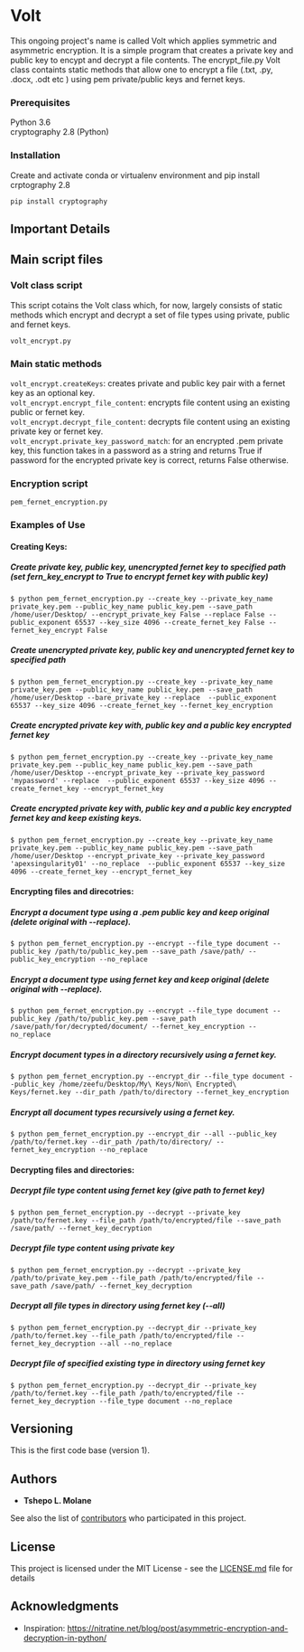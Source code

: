 # Volt 

This ongoing project's name is called Volt which applies symmetric and asymmetric encryption. It is a simple program that creates a private key and public key to encypt and decrypt a file contents. The encrypt_file.py Volt class containts static methods that allow one to encrypt a file (.txt, .py, .docx, .odt etc ) using pem private/public keys and fernet keys.  

### Prerequisites

Python 3.6  
cryptography 2.8 (Python)

### Installation
Create and activate conda or virtualenv environment and pip install crptography 2.8

```
pip install cryptography
```
## Important Details

## Main script files
### Volt class script
This script cotains the Volt class which, for now, largely consists of static methods which encrypt and decrypt a set of file types using private, public and fernet keys. 
```
volt_encrypt.py
```

### Main static methods
```volt_encrypt.createKeys```: creates private and public key pair with a fernet key as an optional key.  
```volt_encrypt.encrypt_file_content```: encrypts file content using an existing public or fernet key.   
```volt_encrypt.decrypt_file_content```: decrypts file content using an existing private key or fernet key.   
```volt_encrypt.private_key_password_match```: for an encrypted .pem private key, this function takes in a password as a string and returns True if password for the encrypted private key is correct, returns False otherwise.

### Encryption script
```
pem_fernet_encryption.py
```
### Examples of Use
#### Creating Keys:

##### Create private key, public key, unencrypted fernet key to specified path (set fern_key_encrypt to True to encrypt fernet key with public key)
```$ python pem_fernet_encryption.py --create_key --private_key_name private_key.pem --public_key_name public_key.pem --save_path /home/user/Desktop/ --encrypt_private_key False --replace False --public_exponent 65537 --key_size 4096 --create_fernet_key False --fernet_key_encrypt False ```

##### Create unencrypted private key, public key and unencrypted fernet key to specified path
```$ python pem_fernet_encryption.py --create_key --private_key_name private_key.pem --public_key_name public_key.pem --save_path /home/user/Desktop --bare_private_key --replace  --public_exponent 65537 --key_size 4096 --create_fernet_key --fernet_key_encryption ```

##### Create encrypted private key with, public key and a public key encrypted fernet key
```$ python pem_fernet_encryption.py --create_key --private_key_name private_key.pem --public_key_name public_key.pem --save_path /home/user/Desktop --encrypt_private_key --private_key_password 'mypassword' --replace  --public_exponent 65537 --key_size 4096 --create_fernet_key --encrypt_fernet_key ```

##### Create encrypted private key with, public key and a public key encrypted fernet key and keep existing keys.
``` $ python pem_fernet_encryption.py --create_key --private_key_name private_key.pem --public_key_name public_key.pem --save_path /home/user/Desktop --encrypt_private_key --private_key_password 'apexsingularity01' --no_replace  --public_exponent 65537 --key_size 4096 --create_fernet_key --encrypt_fernet_key ```
#### Encrypting files and direcotries:

##### Encrypt a document type using a .pem public key and keep original (delete original with --replace).
```$ python pem_fernet_encryption.py --encrypt --file_type document --public_key /path/to/public_key.pem --save_path /save/path/ --public_key_encryption --no_replace ```

##### Encrypt a document type using fernet key and keep original (delete original with --replace).
```$ python pem_fernet_encryption.py --encrypt --file_type document --public_key /path/to/public_key.pem --save_path /save/path/for/decrypted/document/ --fernet_key_encryption --no_replace ```

##### Encrypt document types in a directory recursively using a fernet key.
```$ python pem_fernet_encryption.py --encrypt_dir --file_type document --public_key /home/zeefu/Desktop/My\ Keys/Non\ Encrypted\ Keys/fernet.key --dir_path /path/to/directory --fernet_key_encryption ```

##### Encrypt all document types recursively using a fernet key.
```$ python pem_fernet_encryption.py --encrypt_dir --all --public_key /path/to/fernet.key --dir_path /path/to/directory/ --fernet_key_encryption --no_replace ```

#### Decrypting files and directories:

##### Decrypt file type content using fernet key (give path to fernet key)
```$ python pem_fernet_encryption.py --decrypt --private_key /path/to/fernet.key --file_path /path/to/encrypted/file --save_path /save/path/ --fernet_key_decryption ```

##### Decrypt file type content using private key 
```$ python pem_fernet_encryption.py --decrypt --private_key /path/to/private_key.pem --file_path /path/to/encrypted/file --save_path /save/path/ --fernet_key_decryption ```


##### Decrypt all file types in directory using fernet key (--all)
```$ python pem_fernet_encryption.py --decrypt_dir --private_key /path/to/fernet.key --file_path /path/to/encrypted/file --fernet_key_decryption --all --no_replace ```

##### Decrypt file of specified existing type in directory using fernet key 
```$ python pem_fernet_encryption.py --decrypt_dir --private_key /path/to/fernet.key --file_path /path/to/encrypted/file --fernet_key_decryption --file_type document --no_replace ```



## Versioning
This is the first code base (version 1).
## Authors

* **Tshepo L. Molane**

See also the list of [contributors](https://github.com/your/project/contributors) who participated in this project.

## License

This project is licensed under the MIT License - see the [LICENSE.md](LICENSE.md) file for details

## Acknowledgments
* Inspiration: https://nitratine.net/blog/post/asymmetric-encryption-and-decryption-in-python/
